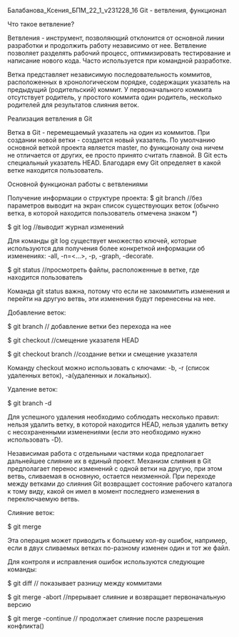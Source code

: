 Балабанова_Ксения_БПМ_22_1_v231228_16
Git - ветвления, функционал

Что такое ветвление?

Ветвления - инструмент, позволяющий отклонится от основной линии разработки и продолжить работу независимо от нее.
Ветвление позволяет разделять рабочий процесс, оптимизировать тестирование и написание нового кода. Часто используется при командной разработке.

Ветка представляет независимую последовательность коммитов, расположенных в хронологическом порядке, содержащих указатель на предыдущий (родительский) коммит. У первоначального коммита отсутствует родитель, у простого коммита один родитель, несколько родителей для результатов слияния веток.

Реализация ветвления в Git

Ветка в Git - перемещаемый указатель на один из коммитов. При создании новой ветки - создается новый указатель.
По умолчанию основной веткой проекта является master, по функционалу она ничем не отличается от других, ее просто принято считать главной.
В Git есть специальный указатель HEAD. Благодаря ему Git определяет в какой ветке находится пользователь.

Основной функционал работы с ветвлениями

Получение информации о структуре проекта:
$ git branch //без параметров выводит на экран список существующих веток (обычно ветка, в которой находится пользователь отмечена знаком *)

$ git log //выводит журнал изменений

Для команды git log существует множество ключей, которые используются для получения более конкретной информации об изменениях: -all, -n=<...>,
-p, -graph, -decorate.

$ git status //просмотреть файлы, расположенные в ветке, где находится пользователь

Команда git status важна, потому что если не закоммитить изменения и перейти на другую ветвь, эти изменения будут перенесены на нее.

Добавление веток:

$ git branch <name> // добавление ветки без перехода на нее

$ git checkout <name> //смещение указателя HEAD

$ git checkout branch <name>  //создание ветки и смещение указателя

Команду checkout можно использовать с ключами: -b, -r (список удаленных веток), -a(удаленных и локальных).

Удаление веток:

$ git branch -d <name>

Для успешного удаления необходимо соблюдать несколько правил: нельзя удалить ветку, в которой находится HEAD, нельзя удалить ветку с несохраненными изменениями (если это необходимо нужно использовать -D).

Независимая работа с отдельными частями кода предполагает дальнейшее слияние их в единый проект. Механизм слияния в Git предполагает перенос изменений с одной ветки на другую, при этом ветвь, сливаемая в основную, остается неизменной. При переходе между ветками до слияния Git возвращает состояние рабочего каталога к тому виду, какой он имел в момент последнего изменения в переключаемую ветвь.

Слияние веток:

$ git merge <name>

Эта операция может приводить к большему кол-ву ошибок, например, если в двух сливаемых ветках по-разному изменен один и тот же файл.

Для контроля и исправления ошибок используются следующие команды:

$ git diff <file1> <file2>// показывает разницу между коммитами

$ git merge -abort //прерывает слияние и возвращает первоначальную версию

$ git merge -continue // продолжает слияние после разрешения конфликта()

